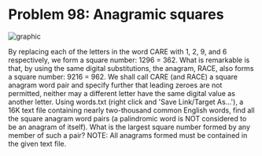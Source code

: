 # Problem 98: Anagramic squares

![graphic](img098.gif)

By replacing each of the letters in the word CARE with 1, 2, 9, and 6
respectively, we form a square number: 1296 = 362. What is remarkable is
that, by using the same digital substitutions, the anagram, RACE, also
forms a square number: 9216 = 962. We shall call CARE (and RACE) a
square anagram word pair and specify further that leading zeroes are not
permitted, neither may a different letter have the same digital value as
another letter. Using words.txt (right click and 'Save Link/Target
As...'), a 16K text file containing nearly two-thousand common English
words, find all the square anagram word pairs (a palindromic word is NOT
considered to be an anagram of itself). What is the largest square
number formed by any member of such a pair? NOTE: All anagrams formed
must be contained in the given text file.